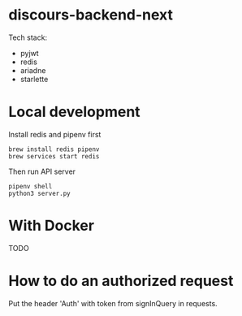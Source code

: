 # discours-backend-next

Tech stack:

 - pyjwt
 - redis
 - ariadne
 - starlette

# Local development

Install redis and pipenv first

```
brew install redis pipenv
brew services start redis
```

Then run API server

```
pipenv shell
python3 server.py
```

# With Docker

TODO


# How to do an authorized request 

Put the header 'Auth' with token from signInQuery in requests.